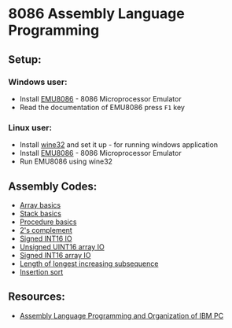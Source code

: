 # **8086 Assembly Language Programming** 

## Setup:

### Windows user:
- Install [EMU8086](https://emu8086-microprocessor-emulator.en.softonic.com/download) - 8086 Microprocessor Emulator
- Read the documentation of EMU8086 press `F1` key 

### Linux user:
- Install [wine32](https://wiki.winehq.org/Download) and set it up - for running windows application
- Install [EMU8086](https://emu8086-microprocessor-emulator.en.softonic.com/download) - 8086 Microprocessor Emulator
- Run EMU8086 using wine32

## Assembly Codes:
- [Array basics](/assembly-codes/array-basics.asm)
- [Stack basics](/assembly-codes/stack-basics.asm)
- [Procedure basics](/assembly-codes/procedure-basics.asm)
- [2's complement](/assembly-codes/twos-comp.asm)
- [Signed INT16 IO](/assembly-codes/io-int.asm)
- [Unsigned UINT16 array IO](/assembly-codes/io-arr-uint.asm)
- [Signed INT16 array IO](/assembly-codes/io-arr-int.asm)
- [Length of longest increasing subsequence](/assembly-codes/len-of-lis.asm)
- [Insertion sort](/assembly-codes/insertion-sort.asm)

## Resources:
- [Assembly Language Programming and Organization of IBM PC](/assets/book.pdf)